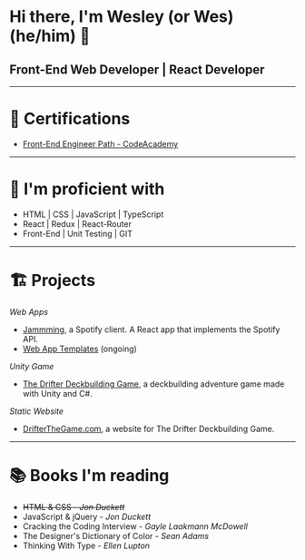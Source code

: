 # Hi there, I'm Wesley (or Wes) (he/him) 👋
## Front-End Web Developer | React Developer
---
# 📜 Certifications

- [Front-End Engineer Path - CodeAcademy](https://www.codecademy.com/profiles/Wes-Coburn/certificates/2682884a0719474f96407efe432fdd87)
---
# 💪 I'm proficient with
- HTML | CSS | JavaScript | TypeScript
- React | Redux | React-Router
- Front-End | Unit Testing | GIT
---
# 🏗️ Projects

*Web Apps*
- [Jammming](https://github.com/Wes-Coburn/jammming), a Spotify client. A React app that implements the Spotify API.
- [Web App Templates](https://github.com/stars/Wes-Coburn/lists/templates-web-apps) (ongoing)

*Unity Game*
- [The Drifter Deckbuilding Game](https://github.com/Wes-Coburn/Drifter-Deckbuilding-Game), a deckbuilding adventure game made with Unity and C#.

*Static Website*
- [DrifterTheGame.com](https://github.com/Wes-Coburn/drifter-website), a website for The Drifter Deckbuilding Game.
---
# 📚 Books I'm reading
- ~~HTML & CSS - _Jon Duckett_~~
- JavaScript & jQuery - _Jon Duckett_
- Cracking the Coding Interview - _Gayle Laakmann McDowell_
- The Designer's Dictionary of Color - _Sean Adams_
- Thinking With Type - _Ellen Lupton_

